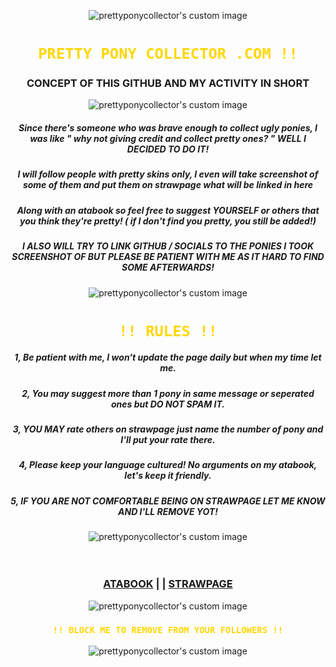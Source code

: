 <!-- level 1: simple bio and stats -->
<p align="center">
  <img src="https://64.media.tumblr.com/d87cbee83b2c747ee5ae469b1fd38f0e/9b0200cd5f331a24-1e/s640x960/340820918b4c5884aa0ff340c649005353f6047e.pnj" alt="prettyponycollector's custom image"/>
</p>

<h1 align="center"><code style="color : gold"> PRETTY PONY COLLECTOR .COM !! </code></h3>
<h3 align="center"> CONCEPT OF THIS GITHUB AND MY ACTIVITY IN SHORT</h3>

<p align="center">
  <img src="https://64.media.tumblr.com/747b018b398e4490655f881b12a63d99/23c9d1d5cf9aada9-9b/s400x600/ef16da82b74606b0857b1ee07c008d9b3e4f3910.pnj" alt="prettyponycollector's custom image"/>
</p>

<h5 align="center"> Since there's someone who was brave enough to collect ugly ponies, I was like " why not giving credit and collect pretty ones? " WELL I DECIDED TO DO IT!</h3>
<h5 align="center"> I will follow people with pretty skins only, I even will take screenshot of some of them and put them on strawpage what will be linked in here</h3>
<h5 align="center"> Along with an atabook so feel free to suggest YOURSELF or others that you think they're pretty! ( if I don't find you pretty, you still be added!)</h3>
<h5 align="center"> I ALSO WILL TRY TO LINK GITHUB / SOCIALS TO THE PONIES I TOOK SCREENSHOT OF BUT PLEASE BE PATIENT WITH ME AS IT HARD TO FIND SOME AFTERWARDS!</h3>

<p align="center">
  <img src="https://64.media.tumblr.com/cb4fb743128eb5f7aee121e11f110922/803605c7838a7f5d-cd/s640x960/e7f3637daf2d52093b1e6ea2d4ccab6e8f690a0a.pnj" alt="prettyponycollector's custom image"/>
</p>

<h1 align="center"><code style="color : gold"> !! RULES !! </code></h3>
<h5 align="center">  1, Be patient with me, I won't update the page daily but when my time let me. </h3>
<h5 align="center">  2, You may suggest more than 1 pony in same message or seperated ones but DO NOT SPAM IT. </h5>
<h5 align="center">  3, YOU MAY rate others on strawpage just name the number of pony and I'll put your rate there. </h5>
<h5 align="center">  4, Please keep your language cultured! No arguments on my atabook, let's keep it friendly. </h5>
<h5 align="center">  5, IF YOU ARE NOT COMFORTABLE BEING ON STRAWPAGE LET ME KNOW AND I'LL REMOVE YOT! </h5>

<p align="center">
  <img src="https://64.media.tumblr.com/289e82e31eb356c656af2795da09d144/803605c7838a7f5d-ce/s640x960/3f723d5092d41fc18190cee6f13d8215b0a0f338.pnj" alt="prettyponycollector's custom image"/>
</p>


　<h3 align="center"> [ATABOOK](https://prettypony404.atabook.org/)  | |  [STRAWPAGE](https://prettyponycollector.straw.page) </h3>
<p align="center">
  <img src="https://64.media.tumblr.com/747b018b398e4490655f881b12a63d99/23c9d1d5cf9aada9-9b/s400x600/ef16da82b74606b0857b1ee07c008d9b3e4f3910.pnj" alt="prettyponycollector's custom image"/>
</p>

<h3 align="center"><code style="color : gold"> !! BLOCK ME TO REMOVE FROM YOUR FOLLOWERS !! </code></h3>

<p align="center">
  <img src="https://64.media.tumblr.com/ba3229eccabb42d33d14826ce2853e81/9b0200cd5f331a24-f6/s640x960/6e4585901fe616b3f0e00bd64fec04031acee98d.pnj" alt="prettyponycollector's custom image"/>
</p>
